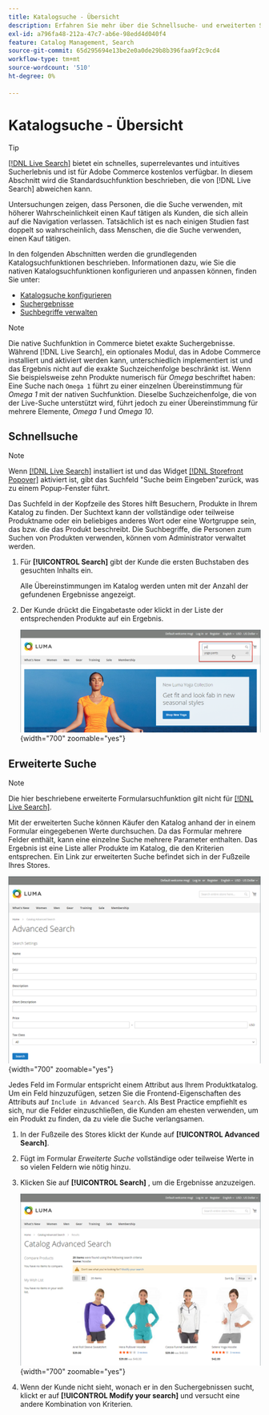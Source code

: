 ```yaml
---
title: Katalogsuche - Übersicht
description: Erfahren Sie mehr über die Schnellsuche- und erweiterten Suchwerkzeuge, mit denen Kunden Produkte in der Storefront finden können.
exl-id: a796fa48-212a-47c7-ab6e-98edd4d040f4
feature: Catalog Management, Search
source-git-commit: 65d295694e13be2e0a0de29b8b396faa9f2c9cd4
workflow-type: tm+mt
source-wordcount: '510'
ht-degree: 0%

---
```


# Katalogsuche - Übersicht

>[!TIP]
>
>[[!DNL Live Search]](https://experienceleague.adobe.com/docs/commerce-merchant-services/live-search/overview.html) bietet ein schnelles, superrelevantes und intuitives Sucherlebnis und ist für Adobe Commerce kostenlos verfügbar. In diesem Abschnitt wird die Standardsuchfunktion beschrieben, die von [!DNL Live Search] abweichen kann.

Untersuchungen zeigen, dass Personen, die die Suche verwenden, mit höherer Wahrscheinlichkeit einen Kauf tätigen als Kunden, die sich allein auf die Navigation verlassen. Tatsächlich ist es nach einigen Studien fast doppelt so wahrscheinlich, dass Menschen, die die Suche verwenden, einen Kauf tätigen.

In den folgenden Abschnitten werden die grundlegenden Katalogsuchfunktionen beschrieben. Informationen dazu, wie Sie die nativen Katalogsuchfunktionen konfigurieren und anpassen können, finden Sie unter:

- [Katalogsuche konfigurieren](search-configuration.md)
- [Suchergebnisse](search-results.md)
- [Suchbegriffe verwalten](search-terms.md)

>[!NOTE]
>
>Die native Suchfunktion in Commerce bietet exakte Suchergebnisse. Während [!DNL Live Search], ein optionales Modul, das in Adobe Commerce installiert und aktiviert werden kann, unterschiedlich implementiert ist und das Ergebnis nicht auf die exakte Suchzeichenfolge beschränkt ist. Wenn Sie beispielsweise zehn Produkte numerisch für _Omega_ beschriftet haben: Eine Suche nach `Omega 1` führt zu einer einzelnen Übereinstimmung für _Omega 1_ mit der nativen Suchfunktion. Dieselbe Suchzeichenfolge, die von der Live-Suche unterstützt wird, führt jedoch zu einer Übereinstimmung für mehrere Elemente, _Omega 1_ und _Omega 10_.

## Schnellsuche

>[!NOTE]
>
>Wenn [[!DNL Live Search]](https://experienceleague.adobe.com/en/docs/commerce-merchant-services/live-search/overview) installiert ist und das Widget [[!DNL Storefront Popover]](https://experienceleague.adobe.com/en/docs/commerce-merchant-services/live-search/live-search-storefront/storefront-popover) aktiviert ist, gibt das Suchfeld &quot;Suche beim Eingeben&quot;zurück, was zu einem Popup-Fenster führt.

Das Suchfeld in der Kopfzeile des Stores hilft Besuchern, Produkte in Ihrem Katalog zu finden. Der Suchtext kann der vollständige oder teilweise Produktname oder ein beliebiges anderes Wort oder eine Wortgruppe sein, das bzw. die das Produkt beschreibt. Die Suchbegriffe, die Personen zum Suchen von Produkten verwenden, können vom Administrator verwaltet werden.

1. Für **[!UICONTROL Search]** gibt der Kunde die ersten Buchstaben des gesuchten Inhalts ein.

   Alle Übereinstimmungen im Katalog werden unten mit der Anzahl der gefundenen Ergebnisse angezeigt.

1. Der Kunde drückt die Eingabetaste oder klickt in der Liste der entsprechenden Produkte auf ein Ergebnis.

   ![Suche](./assets/storefront-search-box.png){width="700" zoomable="yes"}

## Erweiterte Suche

>[!NOTE]
>
>Die hier beschriebene erweiterte Formularsuchfunktion gilt nicht für [[!DNL Live Search]](https://experienceleague.adobe.com/docs/commerce-merchant-services/live-search/overview.html).

Mit der erweiterten Suche können Käufer den Katalog anhand der in einem Formular eingegebenen Werte durchsuchen. Da das Formular mehrere Felder enthält, kann eine einzelne Suche mehrere Parameter enthalten. Das Ergebnis ist eine Liste aller Produkte im Katalog, die den Kriterien entsprechen. Ein Link zur erweiterten Suche befindet sich in der Fußzeile Ihres Stores.

![Erweiterte Suche](./assets/storefront-search-advanced.png){width="700" zoomable="yes"}

Jedes Feld im Formular entspricht einem Attribut aus Ihrem Produktkatalog. Um ein Feld hinzuzufügen, setzen Sie die Frontend-Eigenschaften des Attributs auf `Include in Advanced Search`. Als Best Practice empfiehlt es sich, nur die Felder einzuschließen, die Kunden am ehesten verwenden, um ein Produkt zu finden, da zu viele die Suche verlangsamen.

1. In der Fußzeile des Stores klickt der Kunde auf **[!UICONTROL Advanced Search]**.

1. Fügt im Formular _Erweiterte Suche_ vollständige oder teilweise Werte in so vielen Feldern wie nötig hinzu.

1. Klicken Sie auf **[!UICONTROL Search]** , um die Ergebnisse anzuzeigen.

   ![Suchergebnisse](./assets/storefront-search-advanced-results-modify.png){width="700" zoomable="yes"}

1. Wenn der Kunde nicht sieht, wonach er in den Suchergebnissen sucht, klickt er auf **[!UICONTROL Modify your search]** und versucht eine andere Kombination von Kriterien.
